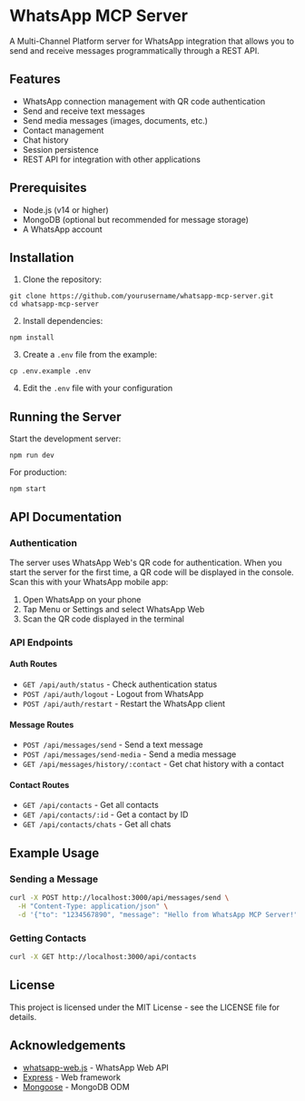 # WhatsApp MCP Server

A Multi-Channel Platform server for WhatsApp integration that allows you to send and receive messages programmatically through a REST API.

## Features

- WhatsApp connection management with QR code authentication
- Send and receive text messages
- Send media messages (images, documents, etc.)
- Contact management
- Chat history
- Session persistence
- REST API for integration with other applications

## Prerequisites

- Node.js (v14 or higher)
- MongoDB (optional but recommended for message storage)
- A WhatsApp account

## Installation

1. Clone the repository:
```
git clone https://github.com/yourusername/whatsapp-mcp-server.git
cd whatsapp-mcp-server
```

2. Install dependencies:
```
npm install
```

3. Create a `.env` file from the example:
```
cp .env.example .env
```

4. Edit the `.env` file with your configuration

## Running the Server

Start the development server:
```
npm run dev
```

For production:
```
npm start
```

## API Documentation

### Authentication

The server uses WhatsApp Web's QR code for authentication. When you start the server for the first time, a QR code will be displayed in the console. Scan this with your WhatsApp mobile app:

1. Open WhatsApp on your phone
2. Tap Menu or Settings and select WhatsApp Web
3. Scan the QR code displayed in the terminal

### API Endpoints

#### Auth Routes
- `GET /api/auth/status` - Check authentication status
- `POST /api/auth/logout` - Logout from WhatsApp
- `POST /api/auth/restart` - Restart the WhatsApp client

#### Message Routes
- `POST /api/messages/send` - Send a text message
- `POST /api/messages/send-media` - Send a media message
- `GET /api/messages/history/:contact` - Get chat history with a contact

#### Contact Routes
- `GET /api/contacts` - Get all contacts
- `GET /api/contacts/:id` - Get a contact by ID
- `GET /api/contacts/chats` - Get all chats

## Example Usage

### Sending a Message

```bash
curl -X POST http://localhost:3000/api/messages/send \
  -H "Content-Type: application/json" \
  -d '{"to": "1234567890", "message": "Hello from WhatsApp MCP Server!"}'
```

### Getting Contacts

```bash
curl -X GET http://localhost:3000/api/contacts
```

## License

This project is licensed under the MIT License - see the LICENSE file for details.

## Acknowledgements

- [whatsapp-web.js](https://github.com/pedroslopez/whatsapp-web.js) - WhatsApp Web API
- [Express](https://expressjs.com/) - Web framework
- [Mongoose](https://mongoosejs.com/) - MongoDB ODM